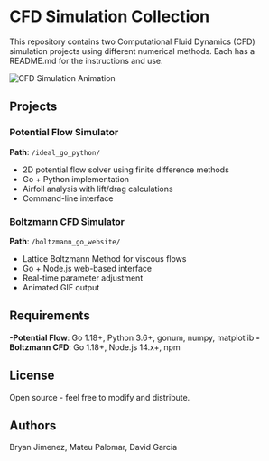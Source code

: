 # CFD Simulation Collection

This repository contains two Computational Fluid Dynamics (CFD) simulation projects using different numerical methods. Each has a README.md for the instructions and use.

![CFD Simulation Animation](cfd_simulation_comp%20(1).gif)


## Projects

### Potential Flow Simulator
**Path**: `/ideal_go_python/`
- 2D potential flow solver using finite difference methods
- Go + Python implementation
- Airfoil analysis with lift/drag calculations
- Command-line interface

### Boltzmann CFD Simulator  
**Path**: `/boltzmann_go_website/`
- Lattice Boltzmann Method for viscous flows
- Go + Node.js web-based interface
- Real-time parameter adjustment
- Animated GIF output

## Requirements

**-Potential Flow**: Go 1.18+, Python 3.6+, gonum, numpy, matplotlib
**-Boltzmann CFD**: Go 1.18+, Node.js 14.x+, npm

## License

Open source - feel free to modify and distribute.

## Authors

Bryan Jimenez, Mateu Palomar, David Garcia

